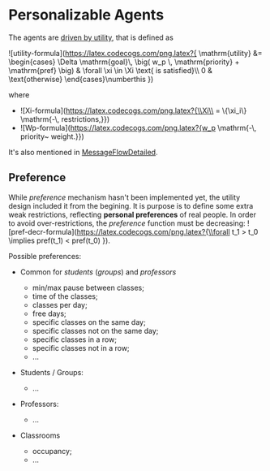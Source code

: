 Personalizable Agents
=====================

The agents are [driven by utility](/src/main/scala/feh/tec/agents/schedule/UtilityDriven.scala), that is defined as 

![utility-formula](https://latex.codecogs.com/png.latex?{
\\mathrm{utility} &= \\begin{cases}
    \\Delta \\mathrm{goal}\\, \\big( w_p \\, \\mathrm{priority} + \\mathrm{pref} \\big)
        & \\forall \\xi \\in \\Xi \\text{ is satisfied}\\\\
    0 & \\text{otherwise}
\\end{cases}\\numberthis
})

where 

- ![Xi-formula](https://latex.codecogs.com/png.latex?{\\Xi\\ = \\{\\xi_i\\} \\mathrm{-\\, restrictions,}})
- ![Wp-formula](https://latex.codecogs.com/png.latex?{w_p \\mathrm{-\\, priority~ weight.}})

It's also mentioned in [MessageFlowDetailed](MessageFlowDetailed.md#utility).

Preference
----------

While _preference_ mechanism hasn't been implemented yet, the utility design included it from the begining. 
It is purpose is to define some extra weak restrictions, reflecting __personal preferences__ of real people.
In order to avoid over-restrictions, the _preference_ function must be decreasing:
![pref-decr-formula](https://latex.codecogs.com/png.latex?{\\forall t_1 > t_0 \\implies pref(t_1) < pref(t_0) }).

Possible preferences:

- Common for _students_ (_groups_) and _professors_
  - min/max pause between classes;
  - time of the classes;
  - classes per day;
  - free days;
  - specific classes on the same day;
  - specific classes not on the same day;
  - specific classes in a row;
  - specific classes not in a row;
  - ...

- Students / Groups:
  - ...

- Professors:
  - ...

- Classrooms
  - occupancy;
  - ...


